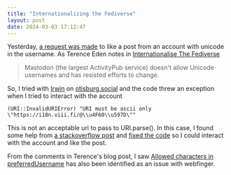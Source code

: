 ```yaml
---
title: "Internationalizing the Fediverse"
layout: post
date: 2024-03-03 17:12:47
---
```

Yesterday, [a request was made](https://fed.xnor.in/notice/AfRZC7jgkXRA1xk6Fc) to like a post from an account with unicode in the username. As Terence Eden notes in [Internationalise The Fediverse](https://shkspr.mobi/blog/2024/02/internationalise-the-fediverse/)

> Mastodon (the largest ActivityPub service) doesn't allow Unicode usernames and has resisted efforts to change.

So, I tried with [Irwin](https://github.com/herestomwiththeweather/irwin) on [otisburg.social](https://otisburg.social) and the code threw an exception when I tried to interact with the account

```
(URI::InvalidURIError) "URI must be ascii only \"https://i18n.viii.fi/@\\u4F60\\u597D\""
```

This is not an acceptable uri to pass to URI.parse().  In this case, I found some help from [a stackoverflow post](https://stackoverflow.com/questions/7015778/is-this-the-best-way-to-unescape-unicode-escape-sequences-in-ruby) and [fixed the code](https://github.com/herestomwiththeweather/irwin/commit/b5899fc090b654383a82674d2d1bf788e2e3ce9f) so I could interact with the account and like the post.

From the comments in Terence's blog post, I saw [Allowed characters in preferredUsername](https://github.com/swicg/activitypub-webfinger/issues/9) has also been identified as an issue with webfinger.
